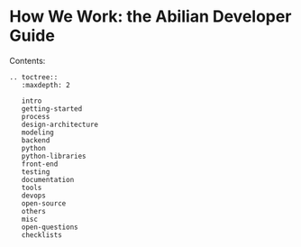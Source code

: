 # How We Work: the Abilian Developer Guide

Contents:

```{eval-rst}
.. toctree::
   :maxdepth: 2

   intro
   getting-started
   process
   design-architecture
   modeling
   backend
   python
   python-libraries
   front-end
   testing
   documentation
   tools
   devops
   open-source
   others
   misc
   open-questions
   checklists
```
